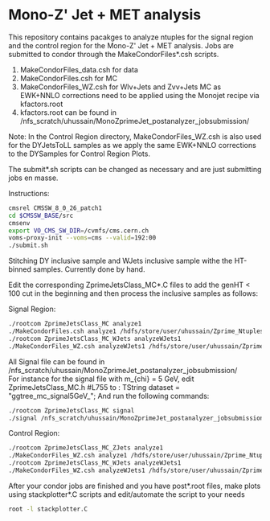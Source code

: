 # Mono-Z' Jet + MET analysis

This repository contains pacakges to analyze ntuples for the signal region and the control region 
for the Mono-Z' Jet + MET analysis.
Jobs are submitted to condor through the MakeCondorFiles*.csh scripts.
1) MakeCondorFiles_data.csh for data
2) MakeCondorFiles.csh for MC
3) MakeCondorFiles_WZ.csh for Wlv+Jets and Zvv+Jets MC as EWK+NNLO corrections need to be applied 
using the Monojet recipe via kfactors.root
4) kfactors.root can be found in /nfs_scratch/uhussain/MonoZprimeJet_postanalyzer_jobsubmission/ 

Note: In the Control Region directory, MakeCondorFiles_WZ.csh is also used for the DYJetsToLL 
samples as we apply the same EWK+NNLO corrections to the DYSamples for Control Region Plots.

The submit*.sh scripts can be changed as necessary and are just submitting jobs en masse.

Instructions:


```bash
cmsrel CMSSW_8_0_26_patch1
cd $CMSSW_BASE/src
cmsenv
export VO_CMS_SW_DIR=/cvmfs/cms.cern.ch
voms-proxy-init --voms=cms --valid=192:00
./submit.sh
```

Stitching DY inclusive sample and WJets inclusive sample withe the HT-binned samples. Currently done by hand.

Edit the corresponding ZprimeJetsClass_MC*.C files to add the genHT < 100 cut in the beginning 
and then process the inclusive samples as follows:

Signal Region:


```bash
./rootcom ZprimeJetsClass_MC analyze1
./MakeCondorFiles.csh analyze1 /hdfs/store/user/uhussain/Zprime_Ntuples_${DATE}/DYJetsToLL_M-50_TuneCUETP8M1_13TeV-madgraphMLM-pythia8/crab_DYJetsToLL/170810_152817/0000/ postDY_MLM_0.root -1 10000 DYMLM_0 PU_Central.root
./rootcom ZprimeJetsClass_MC_WJets analyzeWJets1
./MakeCondorFiles_WZ.csh analyzeWJets1 /hdfs/store/user/uhussain/Zprime_Ntuples_Aug10/WJetsToLNu_TuneCUETP8M1_13TeV-madgraphMLM-pythia8/crab_WJets/170810_152529/0000/ postWJets_MLM_0.root -1 10000 W_0 kfactors.root PU_Central.root
```

All Signal file can be found in /nfs_scratch/uhussain/MonoZprimeJet_postanalyzer_jobsubmission/  
For instance for the signal file with m_{chi} = 5 GeV, edit ZprimeJetsClass_MC.h #L755 to :
TString dataset = "ggtree_mc_signal5GeV_";
And run the following commands:

```bash
./rootcom ZprimeJetsClass_MC signal
./signal /nfs_scratch/uhussain/MonoZprimeJet_postanalyzer_jobsubmission/ postSignal.root -1 1 > signalTest.txt
```

Control Region:

```bash
./rootcom ZprimeJetsClass_MC_ZJets analyze1
./MakeCondorFiles_WZ.csh analyze1 /hdfs/store/user/uhussain/Zprime_Ntuples_${DATE}/DYJetsToLL_M-50_TuneCUETP8M1_13TeV-madgraphMLM-pythia8/crab_DYJetsToLL/170810_152817/0000/ postDY_MLM_0.root -1 10000 DYMLM_0 kfactors.root PU_Central.root
./rootcom ZprimeJetsClass_MC_WJets analyzeWJets1
./MakeCondorFiles_WZ.csh analyzeWJets1 /hdfs/store/user/uhussain/Zprime_Ntuples_${DATE}/WJetsToLNu_TuneCUETP8M1_13TeV-madgraphMLM-pythia8/crab_WJets/170810_152529/0000/ postWJets_MLM_0.root -1 10000 W_0 kfactors.root PU_Central.root
```
After your condor jobs are finished and you have post*.root files, make plots using stackplotter*.C scripts and edit/automate the script to your needs

```bash
root -l stackplotter.C
```

